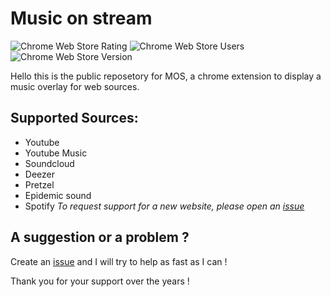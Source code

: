 # Music on stream

![Chrome Web Store Rating](https://img.shields.io/chrome-web-store/rating/gmhgoccodihlkbhpfkonoglnbjdbmgpl) ![Chrome Web Store Users](https://img.shields.io/chrome-web-store/users/gmhgoccodihlkbhpfkonoglnbjdbmgpl) ![Chrome Web Store Version](https://img.shields.io/chrome-web-store/v/gmhgoccodihlkbhpfkonoglnbjdbmgpl)

Hello this is the public reposetory for MOS, a chrome extension to display a music overlay for web sources.

## Supported Sources:
- Youtube
- Youtube Music
- Soundcloud
- Deezer
- Pretzel
- Epidemic sound
- Spotify
*To request support for a new website, please open an [issue](https://github.com/Omega-dev0/Music-On-OBS/issues)*

## A suggestion or a problem ?
Create an [issue](https://github.com/Omega-dev0/Music-On-OBS/issues) and I will try to help as fast as I can !


Thank you for your support over the years !
